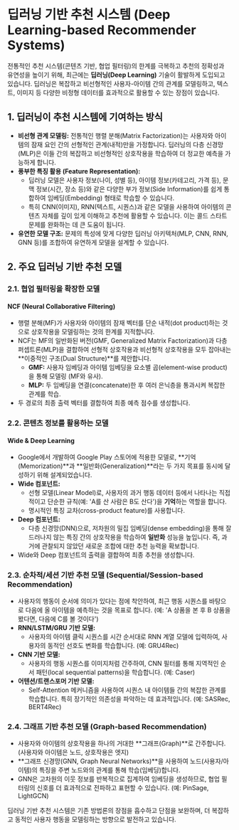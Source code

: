 # 딥러닝 기반 추천 시스템 (Deep Learning-based Recommender Systems)

전통적인 추천 시스템(콘텐츠 기반, 협업 필터링)의 한계를 극복하고 추천의 정확성과 유연성을 높이기 위해, 최근에는 **딥러닝(Deep Learning)** 기술이 활발하게 도입되고 있습니다. 딥러닝은 복잡하고 비선형적인 사용자-아이템 간의 관계를 모델링하고, 텍스트, 이미지 등 다양한 비정형 데이터를 효과적으로 활용할 수 있는 장점이 있습니다.

## 1. 딥러닝이 추천 시스템에 기여하는 방식

- **비선형 관계 모델링:** 전통적인 행렬 분해(Matrix Factorization)는 사용자와 아이템의 잠재 요인 간의 선형적인 관계(내적)만을 가정합니다. 딥러닝의 다층 신경망(MLP)은 이들 간의 복잡하고 비선형적인 상호작용을 학습하여 더 정교한 예측을 가능하게 합니다.
- **풍부한 특징 활용 (Feature Representation):**
  - 딥러닝 모델은 사용자 정보(나이, 성별 등), 아이템 정보(카테고리, 가격 등), 문맥 정보(시간, 장소 등)와 같은 다양한 부가 정보(Side Information)를 쉽게 통합하여 임베딩(Embedding) 형태로 학습할 수 있습니다.
  - 특히 CNN(이미지), RNN(텍스트, 시퀀스)과 같은 모델을 사용하여 아이템의 콘텐츠 자체를 깊이 있게 이해하고 추천에 활용할 수 있습니다. 이는 콜드 스타트 문제를 완화하는 데 큰 도움이 됩니다.
- **유연한 모델 구조:** 문제의 특성에 맞게 다양한 딥러닝 아키텍처(MLP, CNN, RNN, GNN 등)를 조합하여 유연하게 모델을 설계할 수 있습니다.

## 2. 주요 딥러닝 기반 추천 모델

### 2.1. 협업 필터링을 확장한 모델

#### **NCF (Neural Collaborative Filtering)**

- 행렬 분해(MF)가 사용자와 아이템의 잠재 벡터를 단순 내적(dot product)하는 것으로 상호작용을 모델링하는 것의 한계를 지적합니다.
- NCF는 MF의 일반화된 버전(GMF, Generalized Matrix Factorization)과 다층 퍼셉트론(MLP)을 결합하여 선형적 상호작용과 비선형적 상호작용을 모두 잡아내는 **이중적인 구조(Dual Structure)**를 제안합니다.
  - **GMF:** 사용자 임베딩과 아이템 임베딩을 요소별 곱(element-wise product)을 통해 모델링 (MF와 유사).
  - **MLP:** 두 임베딩을 연결(concatenate)한 후 여러 은닉층을 통과시켜 복잡한 관계를 학습.
- 두 경로의 최종 출력 벡터를 결합하여 최종 예측 점수를 생성합니다.

### 2.2. 콘텐츠 정보를 활용하는 모델

#### **Wide & Deep Learning**

- Google에서 개발하여 Google Play 스토어에 적용한 모델로, **기억(Memorization)**과 **일반화(Generalization)**라는 두 가지 목표를 동시에 달성하기 위해 설계되었습니다.
- **Wide 컴포넌트:**
  - 선형 모델(Linear Model)로, 사용자의 과거 행동 데이터 등에서 나타나는 직접적이고 단순한 규칙(예: 'A를 산 사람은 B도 산다')을 **기억**하는 역할을 합니다.
  - 명시적인 특징 교차(cross-product feature)를 사용합니다.
- **Deep 컴포넌트:**
  - 다층 신경망(DNN)으로, 저차원의 밀집 임베딩(dense embedding)을 통해 잘 드러나지 않는 특징 간의 상호작용을 학습하여 **일반화** 성능을 높입니다. 즉, 과거에 관찰되지 않았던 새로운 조합에 대한 추천 능력을 확보합니다.
- Wide와 Deep 컴포넌트의 출력을 결합하여 최종 추천을 생성합니다.

### 2.3. 순차적/세션 기반 추천 모델 (Sequential/Session-based Recommendation)

- 사용자의 행동이 순서에 의미가 있다는 점에 착안하여, 최근 행동 시퀀스를 바탕으로 다음에 올 아이템을 예측하는 것을 목표로 합니다. (예: 'A 상품을 본 후 B 상품을 봤다면, 다음에 C를 볼 것이다')
- **RNN/LSTM/GRU 기반 모델:**
  - 사용자의 아이템 클릭 시퀀스를 시간 순서대로 RNN 계열 모델에 입력하여, 사용자의 동적인 선호도 변화를 학습합니다. (예: GRU4Rec)
- **CNN 기반 모델:**
  - 사용자의 행동 시퀀스를 이미지처럼 간주하여, CNN 필터를 통해 지역적인 순서 패턴(local sequential patterns)을 학습합니다. (예: Caser)
- **어텐션/트랜스포머 기반 모델:**
  - Self-Attention 메커니즘을 사용하여 시퀀스 내 아이템들 간의 복잡한 관계를 학습합니다. 특히 장기적인 의존성을 파악하는 데 효과적입니다. (예: SASRec, BERT4Rec)

### 2.4. 그래프 기반 추천 모델 (Graph-based Recommendation)

- 사용자와 아이템의 상호작용을 하나의 거대한 **그래프(Graph)**로 간주합니다. (사용자와 아이템은 노드, 상호작용은 엣지)
- **그래프 신경망(GNN, Graph Neural Networks)**을 사용하여 노드(사용자/아이템)의 특징을 주변 노드와의 관계를 통해 학습(임베딩)합니다.
- GNN은 고차원의 이웃 정보를 반복적으로 집계하여 임베딩을 생성하므로, 협업 필터링의 신호를 더 효과적으로 전파하고 표현할 수 있습니다. (예: PinSage, LightGCN)

딥러닝 기반 추천 시스템은 기존 방법론의 장점을 흡수하고 단점을 보완하며, 더 복잡하고 동적인 사용자 행동을 모델링하는 방향으로 발전하고 있습니다.
